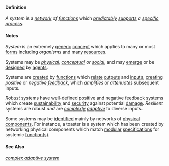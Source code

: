#### Definition

*A system* is a *[network](https://github.com/gcassel/Modular-Organization-Terminology/blob/master/terms/network.md) of [functions](https://github.com/gcassel/Modular-Organization-Terminology/blob/master/terms/function.md)* which *[predictably](https://github.com/gcassel/Modular-Organization-Terminology/blob/master/terms/predict.md) [supports](https://github.com/gcassel/Modular-Organization-Terminology/blob/master/terms/support.md) a [specific](https://github.com/gcassel/Modular-Organization-Terminology/blob/master/terms/specific.md) [process](https://github.com/gcassel/Modular-Organization-Terminology/blob/master/terms/process.md)*.  

#### Notes

*System* is an extremely [generic](https://github.com/gcassel/Modular-Organization-Terminology/blob/master/terms/generic.md) [concept](https://github.com/gcassel/Modular-Organization-Terminology/blob/master/terms/concept.md) which applies to many or most [forms](https://github.com/gcassel/Modular-Organization-Terminology/blob/master/terms/form.md) including *organisms* and many [resources](https://github.com/gcassel/Modular-Organization-Terminology/blob/master/terms/resource.md).

Systems may be *[physical](https://github.com/gcassel/Modular-Organization-Terminology/blob/master/terms/physical.md), [conceptual](https://github.com/gcassel/Modular-Organization-Terminology/blob/master/terms/concept.md) or [social](https://github.com/gcassel/Modular-Organization-Terminology/blob/master/terms/social.md)*, and may [emerge](https://github.com/gcassel/Modular-Organization-Terminology/blob/master/terms/emergence.md) or be [designed](https://github.com/gcassel/Modular-Organization-Terminology/blob/master/terms/design.md) by [agents](https://github.com/gcassel/Modular-Organization-Terminology/blob/master/terms/agent.md). 

Systems are [created](https://github.com/gcassel/Modular-Organization-Terminology/blob/master/terms/create.md) by [functions](https://github.com/gcassel/Modular-Organization-Terminology/blob/master/terms/function.md) which [relate](https://github.com/gcassel/Modular-Organization-Terminology/blob/master/terms/relate.md) [outputs](https://github.com/gcassel/Modular-Organization-Terminology/blob/master/terms/output.md) and [inputs](https://github.com/gcassel/Modular-Organization-Terminology/blob/master/terms/input.md), [creating](https://github.com/gcassel/Modular-Organization-Terminology/blob/master/terms/create.md) *positive* or *negative [feedback](https://github.com/gcassel/Modular-Organization-Terminology/blob/master/terms/feedback.md)*, which *amplifies* or *attenuates* subsequent inputs.   

*Robust* systems have well-defined positive and negative feedback systems which create [sustainability](https://github.com/gcassel/Modular-Organization-Terminology/blob/master/terms/sustain.md) and [security](https://github.com/gcassel/Modular-Organization-Terminology/blob/master/terms/secure.md) against potential [damage](https://github.com/gcassel/Modular-Organization-Terminology/blob/master/terms/damage.md).  *Resilient* systems are robust *and* are *[complexly](https://github.com/gcassel/Modular-Organization-Terminology/blob/master/terms/complex.md) [adaptive](https://github.com/gcassel/Modular-Organization-Terminology/blob/master/terms/adaptive.md)* to diverse inputs.

Some systems may be [identified](https://github.com/gcassel/Modular-Organization-Terminology/blob/master/terms/identify.md) mainly by networks of [physical](https://github.com/gcassel/Modular-Organization-Terminology/blob/master/terms/physical.md) [components](https://github.com/gcassel/Modular-Organization-Terminology/blob/master/terms/component.md).  For instance, a toaster is a system which has been created by networking physical components which match [modular](https://github.com/gcassel/Modular-Organization-Terminology/blob/master/terms/module.md) [specifications](https://github.com/gcassel/Modular-Organization-Terminology/blob/master/terms/specification.md) for systemic [function(s)](https://github.com/gcassel/Modular-Organization-Terminology/blob/master/terms/function.md).

#### See Also

*[complex adaptive system](https://github.com/gcassel/Modular-Organization-Terminology/blob/master/compound-terms/complex-adaptive-system.md)*
